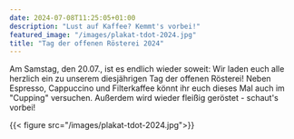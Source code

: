 ```yaml
---
date: 2024-07-08T11:25:05+01:00
description: "Lust auf Kaffee? Kemmt's vorbei!"
featured_image: "/images/plakat-tdot-2024.jpg"
title: "Tag der offenen Rösterei 2024"
---
```


Am Samstag, den 20.07., ist es endlich wieder soweit:
Wir laden euch alle herzlich ein zu unserem diesjährigen Tag der offenen Rösterei!
Neben Espresso, Cappuccino und Filterkaffee könnt ihr euch dieses Mal auch im "Cupping" versuchen.
Außerdem wird wieder fleißig geröstet - schaut's vorbei!

{{< figure src="/images/plakat-tdot-2024.jpg">}}
